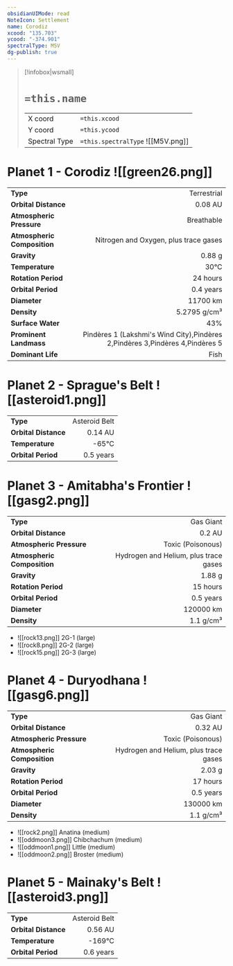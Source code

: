 ```yaml
---
obsidianUIMode: read
NoteIcon: Settlement
name: Corodiz
xcood: "135.703"
ycood: "-374.901"
spectralType: M5V
dg-publish: true
---
```

> [!infobox|wsmall]
> # `=this.name`
> | | |
> | - | - |
> | X coord | `=this.xcood` |
> | Y coord| `=this.ycood` |
> | Spectral Type | `=this.spectralType` ![[M5V.png]] |

# Planet 1 - Corodiz ![[green26.png]]
|                             |                           |
| --------------------------- | -------------------------:|
| **Type**                    |             Terrestrial |
| **Orbital Distance**        |   0.08 AU |
| **Atmospheric Pressure**    |       Breathable |
| **Atmospheric Composition** |      Nitrogen and Oxygen, plus trace gases |
| **Gravity**                 |        0.88 g |
| **Temperature**             |    30°C |
| **Rotation Period**         |  24 hours |
| **Orbital Period** | 0.4 years |
| **Diameter**                |      11700 km | 
| **Density**                 |    5.2795 g/cm³ |
| **Surface Water**           |           43% | 
| **Prominent Landmass**      |         Pindères 1 (Lakshmi's Wind City),Pindères 2,Pindères 3,Pindères 4,Pindères 5 | 
| **Dominant Life**           |         Fish |





# Planet 2 - Sprague's Belt ![[asteroid1.png]]
|                             |                           |
| --------------------------- | -------------------------:|
| **Type**                    |             Asteroid Belt |
| **Orbital Distance**        |   0.14 AU |
| **Temperature**             |    -65°C |
| **Orbital Period** | 0.5 years |





# Planet 3 - Amitabha's Frontier ![[gasg2.png]]
|                             |                           |
| --------------------------- | -------------------------:|
| **Type**                    |             Gas Giant |
| **Orbital Distance**        |   0.2 AU |
| **Atmospheric Pressure**    |       Toxic (Poisonous) |
| **Atmospheric Composition** |      Hydrogen and Helium, plus trace gases |
| **Gravity**                 |        1.88 g |
| **Rotation Period**         |  15 hours |
| **Orbital Period** | 0.5 years |
| **Diameter**                |      120000 km | 
| **Density**                 |    1.1 g/cm³ |



- ![[rock13.png]] 2G-1 (large)
- ![[rock8.png]] 2G-2 (large)
- ![[rock15.png]] 2G-3 (large)


# Planet 4 - Duryodhana ![[gasg6.png]]
|                             |                           |
| --------------------------- | -------------------------:|
| **Type**                    |             Gas Giant |
| **Orbital Distance**        |   0.32 AU |
| **Atmospheric Pressure**    |       Toxic (Poisonous) |
| **Atmospheric Composition** |      Hydrogen and Helium, plus trace gases |
| **Gravity**                 |        2.03 g |
| **Rotation Period**         |  17 hours |
| **Orbital Period** | 0.5 years |
| **Diameter**                |      130000 km | 
| **Density**                 |    1.1 g/cm³ |



- ![[rock2.png]] Anatina (medium)
- ![[oddmoon3.png]] Chibchachum (medium)
- ![[oddmoon1.png]] Little (medium)
- ![[oddmoon2.png]] Broster (medium)


# Planet 5 - Mainaky's Belt ![[asteroid3.png]]
|                             |                           |
| --------------------------- | -------------------------:|
| **Type**                    |             Asteroid Belt |
| **Orbital Distance**        |   0.56 AU |
| **Temperature**             |    -169°C |
| **Orbital Period** | 0.6 years |





